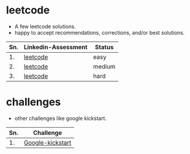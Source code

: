 # leetcode
- A few leetcode solutions.
- happy to accept recommendations, corrections, and/or best solutions.

| Sn.   | Linkedin-Assessment | Status |
| ----- | ----- | ----- |
| 1.    | [leetcode](https://github.com/delzadbamji/leetcode/blob/main/leetcode-easy/readme.md) | easy |
| 2.    | [leetcode](https://github.com/delzadbamji/leetcode/blob/main/RotateArray/question.md) | medium |
| 3.    | [leetcode](https://github.com/delzadbamji/leetcode/blob/main/leetocde-hard/readme.md) | hard |


# challenges
 - other challenges like google kickstart.

| Sn.   | Challenge |
| ----- | ----- |
| 1.    | [Google-kickstart](https://github.com/delzadbamji/leetcode/tree/main/GoogleKickStart2021/increasingSubString) |
